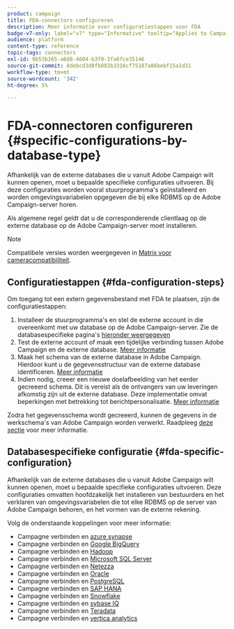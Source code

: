 ```yaml
---
product: campaign
title: FDA-connectors configureren
description: Meer informatie over configuratiestappen voor FDA
badge-v7-only: label="v7" type="Informative" tooltip="Applies to Campaign Classic v7 only"
audience: platform
content-type: reference
topic-tags: connectors
exl-id: 0b53b165-a6d8-4604-b3f0-3fa6fce35146
source-git-commit: 8debcd3d8fb883b3316cf75187a86bebf15a1d31
workflow-type: tm+mt
source-wordcount: '342'
ht-degree: 5%

---
```


# FDA-connectoren configureren {#specific-configurations-by-database-type}



Afhankelijk van de externe databases die u vanuit Adobe Campaign wilt kunnen openen, moet u bepaalde specifieke configuraties uitvoeren. Bij deze configuraties worden vooral stuurprogramma&#39;s geïnstalleerd en worden omgevingsvariabelen opgegeven die bij elke RDBMS op de Adobe Campaign-server horen.

Als algemene regel geldt dat u de corresponderende clientlaag op de externe database op de Adobe Campaign-server moet installeren.

>[!NOTE]
>
>Compatibele versies worden weergegeven in [Matrix voor cameracompatibiliteit](../../rn/using/compatibility-matrix.md#FederatedDataAccessFDA).

## Configuratiestappen {#fda-configuration-steps}

Om toegang tot een extern gegevensbestand met FDA te plaatsen, zijn de configuratiestappen:

1. Installeer de stuurprogramma&#39;s en stel de externe account in die overeenkomt met uw database op de Adobe Campaign-server. Zie de databasespecifieke pagina&#39;s [hieronder weergegeven](#fda-specific-configuration)
1. Test de externe account of maak een tijdelijke verbinding tussen Adobe Campaign en de externe database. [Meer informatie](../../installation/using/connecting-to-database.md)
1. Maak het schema van de externe database in Adobe Campaign. Hierdoor kunt u de gegevensstructuur van de externe database identificeren. [Meer informatie](../../installation/using/creating-data-schema.md)
1. Indien nodig, creeer een nieuwe doelafbeelding van het eerder gecreeerd schema. Dit is vereist als de ontvangers van uw leveringen afkomstig zijn uit de externe database. Deze implementatie omvat beperkingen met betrekking tot berichtpersonalisatie. [Meer informatie](../../installation/using/defining-data-mapping.md)

Zodra het gegevensschema wordt gecreeerd, kunnen de gegevens in de werkschema&#39;s van Adobe Campaign worden verwerkt. Raadpleeg [deze sectie](../../workflow/using/accessing-an-external-database--fda-.md) voor meer informatie.

## Databasespecifieke configuratie {#fda-specific-configuration}

Afhankelijk van de externe databases die u vanuit Adobe Campaign wilt kunnen openen, moet u bepaalde specifieke configuraties uitvoeren. Deze configuraties omvatten hoofdzakelijk het installeren van bestuurders en het verklaren van omgevingsvariabelen die tot elke RDBMS op de server van Adobe Campaign behoren, en het vormen van de externe rekening.

Volg de onderstaande koppelingen voor meer informatie:

* Campagne verbinden en [azure synapse](../../installation/using/configure-fda-synapse.md)
* Campagne verbinden en [Google BigQuery](../../installation/using/configure-fda-google-big-query.md)
* Campagne verbinden en [Hadoop](../../installation/using/configure-fda-hadoop.md)
* Campagne verbinden en [Microsoft SQL Server](../../installation/using/configure-fda-sql.md)
* Campagne verbinden en [Netezza](../../installation/using/configure-fda-netezza.md)
* Campagne verbinden en [Oracle](../../installation/using/configure-fda-oracle.md)
* Campagne verbinden en [PostgreSQL](../../installation/using/configure-fda-postgresql.md)
* Campagne verbinden en [SAP HANA](../../installation/using/configure-fda-sap-hana.md)
* Campagne verbinden en [Snowflake](../../installation/using/configure-fda-snowflake.md)
* Campagne verbinden en [sybase IQ](../../installation/using/configure-fda-sybase.md)
* Campagne verbinden en [Teradata](../../installation/using/configure-fda-teradata.md)
* Campagne verbinden en [vertica analytics](../../installation/using/configure-fda-vertica.md)
